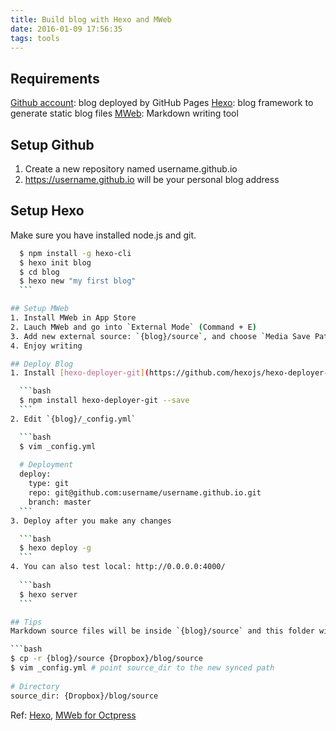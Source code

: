 ```yaml
---
title: Build blog with Hexo and MWeb
date: 2016-01-09 17:56:35
tags: tools
---
```


## Requirements
[Github account](https://github.com/): blog deployed by GitHub Pages
[Hexo](https://hexo.io/): blog framework to generate static blog files
[MWeb](http://www.mweb.im/): Markdown writing tool

## Setup Github
1. Create a new repository named username.github.io
2. https://username.github.io will be your personal blog address

## Setup Hexo
Make sure you have installed node.js and git.

  ```bash
	$ npm install -g hexo-cli
	$ hexo init blog    
	$ cd blog
	$ hexo new "my first blog"
	```

## Setup MWeb
1. Install MWeb in App Store
2. Lauch MWeb and go into `External Mode` (Command + E)
3. Add new external source: `{blog}/source`, and choose `Media Save Path` as `Absolute` 
4. Enjoy writing

## Deploy Blog
1. Install [hexo-deployer-git](https://github.com/hexojs/hexo-deployer-git)

	```bash
	$ npm install hexo-deployer-git --save
	```
2. Edit `{blog}/_config.yml`

	```bash
	$ vim _config.yml
	
	# Deployment
	deploy:
	  type: git
	  repo: git@github.com:username/username.github.io.git
	  branch: master
	```
3. Deploy after you make any changes

	```bash
	$ hexo deploy -g
	```
4. You can also test local: http://0.0.0.0:4000/
	
	```bash
	$ hexo server
	```

## Tips
Markdown source files will be inside `{blog}/source` and this folder will not be tracked by git. So I sync this important folder to cloud:

```bash
$ cp -r {blog}/source {Dropbox}/blog/source
$ vim _config.yml # point source_dir to the new synced path  
	
# Directory
source_dir: {Dropbox}/blog/source
```

Ref: [Hexo](https://hexo.io/docs/index.html), [MWeb for Octpress](http://zh.mweb.im/mweb-1.4-add-floder-octpress-support.html) 

